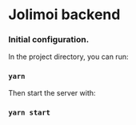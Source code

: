 # Jolimoi backend

### Initial configuration.

In the project directory, you can run:
### `yarn`

Then start the server with:
### `yarn start`